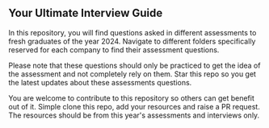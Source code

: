 ## Your Ultimate Interview Guide

In this repository, you will find questions asked in different assessments to fresh graduates of the year 2024. Navigate to different folders specifically reserved for each company to find their assessment questions.

Please note that these questions should only be practiced to get the idea of the assessment and not completely rely on them. Star this repo so you get the latest updates about these assessments questions.

You are welcome to contribute to this repository so others can get benefit out of it. Simple clone this repo, add your resources and raise a PR request. The resources should be from this year's assessments and interviews only.
